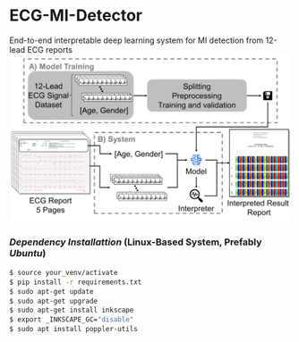 # ECG-MI-Detector
End-to-end interpretable deep learning system for MI detection from 12-lead ECG reports
![Main figure](https://github.com/YigitBalik/ECG-MI-Detector/blob/main/static/concept%20fig.png?raw=true)


### *Dependency Installattion* (Linux-Based System, Prefably *Ubuntu*)
```sh
$ source your_venv/activate
$ pip install -r requirements.txt
$ sudo apt-get update
$ sudo apt-get upgrade
$ sudo apt-get install inkscape
$ export _INKSCAPE_GC="disable"
$ sudo apt install poppler-utils
```
